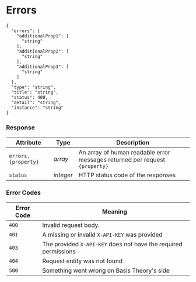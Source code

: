 # Errors

```shell
{
  "errors": {
    "additionalProp1": [
      "string"
    ],
    "additionalProp2": [
      "string"
    ],
    "additionalProp3": [
      "string"
    ]
  },
  "type": "string",
  "title": "string",
  "status": 400,
  "detail": "string",
  "instance": "string"
}
```

### Response

Attribute | Type | Description
--------- | ---- | -----------
`errors.{property}` | *array* | An array of human readable error messages returned per request `{property}`
`status` | *integer* | HTTP status code of the responses

### Error Codes
Error Code | Meaning
---------- | -------
`400` | Invalid request body.
`401` | A missing or invalid `X-API-KEY` was provided
`403` | The provided `X-API-KEY` does not have the required permissions
`404` | Request entity was not found
`500` | Something went wrong on Basis Theory's side
